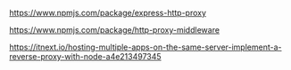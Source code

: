 https://www.npmjs.com/package/express-http-proxy  

https://www.npmjs.com/package/http-proxy-middleware  

https://itnext.io/hosting-multiple-apps-on-the-same-server-implement-a-reverse-proxy-with-node-a4e213497345  

